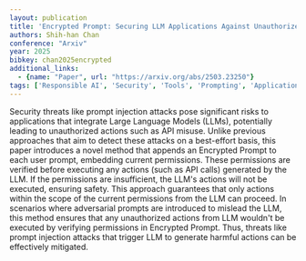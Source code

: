 ```yaml
---
layout: publication
title: 'Encrypted Prompt: Securing LLM Applications Against Unauthorized Actions'
authors: Shih-han Chan
conference: "Arxiv"
year: 2025
bibkey: chan2025encrypted
additional_links:
  - {name: "Paper", url: "https://arxiv.org/abs/2503.23250"}
tags: ['Responsible AI', 'Security', 'Tools', 'Prompting', 'Applications']
---
```

Security threats like prompt injection attacks pose significant risks to
applications that integrate Large Language Models (LLMs), potentially leading
to unauthorized actions such as API misuse. Unlike previous approaches that aim
to detect these attacks on a best-effort basis, this paper introduces a novel
method that appends an Encrypted Prompt to each user prompt, embedding current
permissions. These permissions are verified before executing any actions (such
as API calls) generated by the LLM. If the permissions are insufficient, the
LLM's actions will not be executed, ensuring safety. This approach guarantees
that only actions within the scope of the current permissions from the LLM can
proceed. In scenarios where adversarial prompts are introduced to mislead the
LLM, this method ensures that any unauthorized actions from LLM wouldn't be
executed by verifying permissions in Encrypted Prompt. Thus, threats like
prompt injection attacks that trigger LLM to generate harmful actions can be
effectively mitigated.
